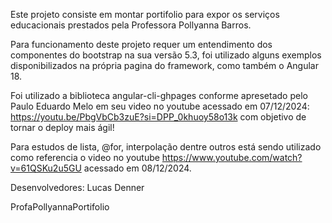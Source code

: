 Este projeto consiste em montar portifolio para expor os serviços educacionais prestados pela Professora Pollyanna Barros.

Para funcionamento deste projeto requer um entendimento dos componentes do bootstrap na sua versão 5.3, foi utilizado alguns exemplos disponibilizados na própria pagina do framework, como também o Angular 18.

Foi utilizado a biblioteca angular-cli-ghpages conforme apresetado pelo Paulo Eduardo Melo em seu video no youtube acessado em 07/12/2024: https://youtu.be/PbgVbCb3zuE?si=DPP_0khuoy58o13k com objetivo de tornar o deploy mais ágil!

Para estudos de lista, @for, interpolação dentre outros está sendo utilizado como referencia o video no youtube https://www.youtube.com/watch?v=61QSKu2u5GU acessado em 08/12/2024.

Desenvolvedores: Lucas Denner

ProfaPollyannaPortifolio
